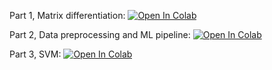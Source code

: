 Part 1, Matrix differentiation:
[![Open In Colab](https://colab.research.google.com/assets/colab-badge.svg)](https://colab.research.google.com/github/ml-mipt/ml-mipt/blob/basic_s20/homeworks_basic/Lab1_ML_pipeline_and_SVM/Lab1_part1_differentiation.ipynb)

Part 2, Data preprocessing and ML pipeline:
[![Open In Colab](https://colab.research.google.com/assets/colab-badge.svg)](https://colab.research.google.com/github/ml-mipt/ml-mipt/blob/basic_s20/homeworks_basic/Lab1_ML_pipeline_and_SVM/Lab1_part2_ml_pipeline.ipynb)

Part 3, SVM:
[![Open In Colab](https://colab.research.google.com/assets/colab-badge.svg)](https://colab.research.google.com/github/ml-mipt/ml-mipt/blob/basic_s20/homeworks_basic/Lab1_ML_pipeline_and_SVM/Lab1_part3_SVM.ipynb)
